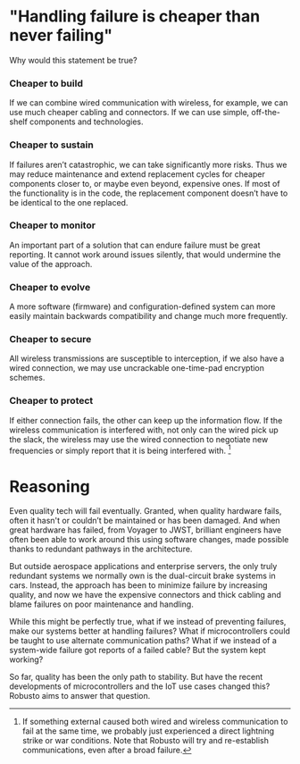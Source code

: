# "Handling failure is cheaper than never failing"

Why would this statement be true? 

### Cheaper to build
If we can combine wired communication with wireless, for example, we can use much cheaper cabling and connectors. If we can use simple, off-the-shelf components and technologies.

### Cheaper to sustain
If failures aren’t catastrophic, we can take significantly more risks. Thus we may reduce maintenance and extend replacement cycles for cheaper components closer to, or maybe even beyond, expensive ones. If most of the functionality is in the code, the replacement component doesn’t have to be identical to the one replaced.

### Cheaper to monitor
An important part of a solution that can endure failure must be great reporting. 
It cannot work around issues silently, that would undermine the value of the approach.

### Cheaper to evolve
A more software (firmware) and configuration-defined system can more easily maintain backwards compatibility and change much more frequently. 

### Cheaper to secure
All wireless transmissions are susceptible to interception, if we also have a wired connection, we may use uncrackable one-time-pad encryption schemes. 

### Cheaper to protect

If either connection fails, the other can keep up the information flow. If the wireless communication is interfered with, not only can the wired pick up the slack, the wireless may use the wired connection to negotiate new frequencies or simply report that it is being interfered with. [^1]






# Reasoning

Even quality tech will fail eventually. Granted, when quality hardware fails, often it hasn't or couldn’t be maintained or has been damaged. And when great hardware has failed, from Voyager to JWST, brilliant engineers have often been able to work around this using software changes, made possible thanks to redundant pathways in the architecture. 

But outside aerospace applications and enterprise servers, the only truly redundant systems we normally own is the dual-circuit brake systems in cars. 
Instead, the approach has been to minimize failure by increasing quality, and now we have the expensive connectors and thick cabling and blame failures on poor maintenance and handling. 

While this might be perfectly true, what if we instead of preventing failures, make our systems better at handling failures? What if microcontrollers could be taught to use alternate communication paths? What if we instead of a system-wide failure got reports of a failed cable? But the system kept working?

So far, quality has been the only path to stability. But have the recent developments of microcontrollers and the IoT use cases changed this? Robusto aims to answer that question. 



[^1]: If something external caused both wired and wireless communication to fail at the same time, we probably just experienced a direct lightning strike or war conditions. Note that Robusto will try and re-establish communications, even after a broad failure.


